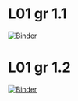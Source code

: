 # L01 gr 1.1

[![Binder](https://mybinder.org/badge_logo.svg)](https://mybinder.org/v2/gh/pyAGH/L01_2022/main?labpath=LAB_01_G1_1.ipynb)

# L01 gr 1.2

[![Binder](https://mybinder.org/badge_logo.svg)](https://mybinder.org/v2/gh/pyAGH/L01_2022/main?labpath=LAB_01_G1_2.ipynb)
